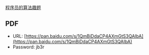[程序员的算法趣题](https://book.douban.com/subject/27091348/)

## PDF

- URL: [https://pan.baidu.com/s/1QmBiDdaCP4AXmGtS3QAIbA](https://pan.baidu.com/s/1QmBiDdaCP4AXmGtS3QAIbA)
- Password: jb3r
